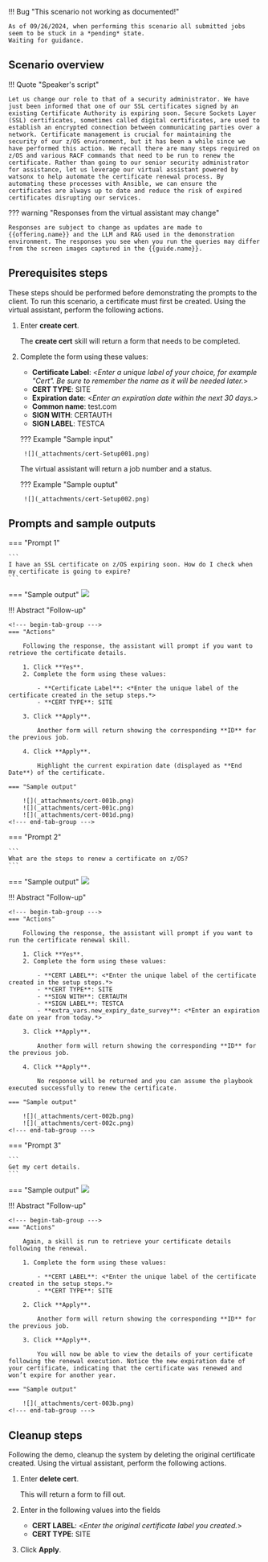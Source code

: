 !!! Bug "This scenario not working as documented!"

    As of 09/26/2024, when performing this scenario all submitted jobs seem to be stuck in a *pending* state.
    Waiting for guidance.
    
## Scenario overview

!!! Quote "Speaker's script"

    Let us change our role to that of a security administrator. We have just been informed that one of our SSL certificates signed by an existing Certificate Authority is expiring soon. Secure Sockets Layer (SSL) certificates, sometimes called digital certificates, are used to establish an encrypted connection between communicating parties over a network. Certificate management is crucial for maintaining the security of our z/OS environment, but it has been a while since we have performed this action. We recall there are many steps required on z/OS and various RACF commands that need to be run to renew the certificate. Rather than going to our senior security administrator for assistance, let us leverage our virtual assistant powered by watsonx to help automate the certificate renewal process. By automating these processes with Ansible, we can ensure the certificates are always up to date and reduce the risk of expired certificates disrupting our services.
??? warning "Responses from the virtual assistant may change"

    Responses are subject to change as updates are made to  {{offering.name}} and the LLM and RAG used in the demonstration environment. The responses you see when you run the queries may differ from the screen images captured in the {{guide.name}}.
    
## Prerequisites steps
These steps should be performed before demonstrating the prompts to the client. To run this scenario, a certificate must first be created. Using the virtual assistant, perform the following actions.

1. Enter **create cert**.

    The **create cert** skill will return a form that needs to be completed.

2. Complete the form using these values:

    - **Certificate Label**: <*Enter a unique label of your choice, for example "<your name>Cert". Be sure to remember the name as it will be needed later.*>
    - **CERT TYPE**: SITE
    - **Expiration date**: <*Enter an expiration date within the next 30 days.*>
    - **Common name**: test.com
    - **SIGN WITH**: CERTAUTH
    - **SIGN LABEL**: TESTCA
  
    ??? Example "Sample input"

        ![](_attachments/cert-Setup001.png)

    The virtual assistant will return a job number and a status.

    ??? Example "Sample ouptut"

        ![](_attachments/cert-Setup002.png)

## Prompts and sample outputs
<!--- begin-tab-group --->
=== "Prompt 1"

    ```
    I have an SSL certificate on z/OS expiring soon. How do I check when my certificate is going to expire?
    ```

=== "Sample output"
    ![](_attachments/cert-001a.png)
<!--- end-tab-group --->
!!! Abstract "Follow-up"

    <!--- begin-tab-group --->
    === "Actions"

        Following the response, the assistant will prompt if you want to retrieve the certificate details. 
    
        1. Click **Yes**.
        2. Complete the form using these values: 
        
            - **Certificate Label**: <*Enter the unique label of the certificate created in the setup steps.*>
            - **CERT TYPE**: SITE

        3. Click **Apply**.

            Another form will return showing the corresponding **ID** for the previous job.

        4. Click **Apply**.
   
            Highlight the current expiration date (displayed as **End Date**) of the certificate.

    === "Sample output"
    
        ![](_attachments/cert-001b.png)
        ![](_attachments/cert-001c.png)
        ![](_attachments/cert-001d.png)
    <!--- end-tab-group --->
<!--- begin-tab-group --->
=== "Prompt 2"

    ```
    What are the steps to renew a certificate on z/OS?
    ```

=== "Sample output"
    ![](_attachments/cert-002a.png)
<!--- end-tab-group --->
!!! Abstract "Follow-up"

    <!--- begin-tab-group --->
    === "Actions"

        Following the response, the assistant will prompt if you want to run the certificate renewal skill. 
    
        1. Click **Yes**.
        2. Complete the form using these values: 
        
            - **CERT LABEL**: <*Enter the unique label of the certificate created in the setup steps.*>           
            - **CERT TYPE**: SITE
            - **SIGN WITH**: CERTAUTH
            - **SIGN LABEL**: TESTCA
            - **extra_vars.new_expiry_date_survey**: <*Enter an expiration date on year from today.*>

        3. Click **Apply**.

            Another form will return showing the corresponding **ID** for the previous job.

        4. Click **Apply**.
   
            No response will be returned and you can assume the playbook executed successfully to renew the certificate.

    === "Sample output"
    
        ![](_attachments/cert-002b.png)
        ![](_attachments/cert-002c.png)
    <!--- end-tab-group --->
<!--- end-tab-group --->
<!--- begin-tab-group --->
=== "Prompt 3"

    ```
    Get my cert details.
    ```

=== "Sample output"
    ![](_attachments/cert-003a.png)
<!--- end-tab-group --->
!!! Abstract "Follow-up"

    <!--- begin-tab-group --->
    === "Actions"

        Again, a skill is run to retrieve your certificate details following the renewal. 
    
        1. Complete the form using these values: 
        
            - **CERT LABEL**: <*Enter the unique label of the certificate created in the setup steps.*>  
            - **CERT TYPE**: SITE

        2. Click **Apply**.

            Another form will return showing the corresponding **ID** for the previous job.

        3. Click **Apply**.
   
            You will now be able to view the details of your certificate following the renewal execution. Notice the new expiration date of your certificate, indicating that the certificate was renewed and won’t expire for another year.

    === "Sample output"
    
        ![](_attachments/cert-003b.png)
    <!--- end-tab-group --->
<!--- end-tab-group --->
## Cleanup steps
Following the demo, cleanup the system by deleting the original certificate created. Using the virtual assistant, perform the following actions.

1. Enter **delete cert**.

    This will return a form to fill out. 

2. Enter in the following values into the fields
   
    - **CERT LABEL**: <*Enter the original certificate label you created.*>
    - **CERT TYPE**: SITE

3. Click **Apply**.
